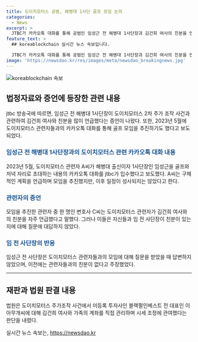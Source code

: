 ```yaml
---
title: 도이치모터스 공범, 해병대 1사단 골프 모임 논의
categories:
  - News
excerpt: >
  JTBC가 카카오톡 대화를 통해 공범인 임성근 전 해병대 1사단장과 김건희 여사의 친분을 언급하는 것을 입수했다고 보도했다. 이 대화에서는 임 전 사단장과 함께 골프 모임을 추진하기 위한 대화가 포착되었는데, 관련자들이 김건희 여사와 친분을 자주 언급했다는 증언도 나왔다. 하지만 일부 모임은 미정으로 끝났다고 한다. 또한, 언론에 따르면 법원은 도이치모터스 주가조작 사건에서 블랙펄인베스트의 전 대표가 김건희 여사와 가족의 계좌를 직접 관리했다는 판단을 내렸다고 한다. 이에 관련된 증언이 논란을 불러일으키고 있다.
feature_text: >
  ## koreablockchain 실시간 뉴스 속보입니다.

  JTBC가 카카오톡 대화를 통해 공범인 임성근 전 해병대 1사단장과 김건희 여사의 친분을 언급하는 것을 입수했다고 보도했다. 이 대화에서는 임 전 사단장과 함께 골프 모임을 추진하기 위한 대화가 포착되었는데, 관련자들이 김건희 여사와 친분을 자주 언급했다는 증언도 나왔다. 하지만 일부 모임은 미정으로 끝났다고 한다. 또한, 언론에 따르면 법원은 도이치모터스 주가조작 사건에서 블랙펄인베스트의 전 대표가 김건희 여사와 가족의 계좌를 직접 관리했다는 판단을 내렸다고 한다. 이에 관련된 증언이 논란을 불러일으키고 있다.
image: 'https://newsdao.kr/res/images/meta/newsdao_breakingnews.jpg'
---
```


<p><img src="https://newsdao.kr/res/images/meta/newsdao_breakingnews.jpg" alt="koreablockchain 속보" /></p>

<h2 data-ke-size="size26">법정자료와 증언에 등장한 관련 내용</h2>

<p data-ke-size="size16">jtbc 방송국에 따르면, 임성근 전 해병대 1사단장이 도이치모터스 2차 주가 조작 사건과 관련하여 김건희 여사와 친분을 많이 언급했다는 증언이 나왔다. 또한, 2023년 5월에 도이치모터스 관련자들과의 카카오톡 대화를 통해 골프 모임을 추진하기도 했다고 보도되었다.</p>

<h3><b><span style="color: #1a5490;">임성근 전 해병대 1사단장과의 도이치모터스 관련 카카오톡 대화 내용</span></b></h3>

<p data-ke-size="size16">2023년 5월, 도이치모터스 관련자 A씨가 해병대 출신이자 1사단장인 임성근을 골프와 저녁 자리로 초대하는 내용의 카카오톡 대화를 jtbc가 입수했다고 보도했다. A씨는 구체적인 계획을 언급하며 모임을 추진했지만, 이후 일정이 성사되지는 않았다고 한다.</p>

<h3><b><span style="color: #1a5490;">관련자의 증언</span></b></h3>

<p data-ke-size="size16">모임을 추진한 관련자 중 한 명인 변호사 C씨는 도이치모터스 관련자가 김건희 여사와의 친분을 자주 언급했다고 말했다. 그러나 이들은 자신들과 임 전 사단장이 친분이 있는지에 대해 질문에 대답하지 않았다.</p>

<h3><b><span style="color: #1a5490;">임 전 사단장의 반응</span></b></h3>

<p data-ke-size="size16">임성근 전 사단장은 도이치모터스 관련자들과의 모임에 대해 질문을 받았을 때 답변하지 않았으며, 이전에는 관련자들과의 친분이 없다고 주장했었다.</p>

<hr>

<h2 data-ke-size="size26">재판과 법원 판결 내용</h2>

<p data-ke-size="size16">법원은 도이치모터스 주가조작 사건에서 미등록 투자사인 블랙펄인베스트 전 대표인 이아무개씨에 대해 김건희 여사와 가족의 계좌를 직접 관리하며 시세 조정에 관여했다는 판단을 내렸다.</p>
실시간 뉴스 속보는, <a href="https://newsdao.kr" rel="dofollow">https://newsdao.kr</a>


